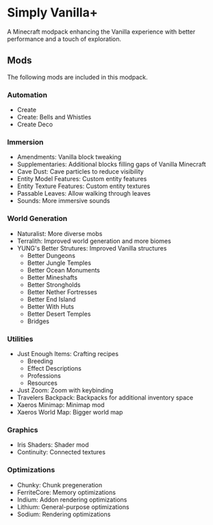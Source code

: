# Simply Vanilla+

A Minecraft modpack enhancing the Vanilla experience with better performance and a touch of exploration.

## Mods
The following mods are included in this modpack.

### Automation
- Create
- Create: Bells and Whistles
- Create Deco

### Immersion
- Amendments: Vanilla block tweaking
- Supplementaries: Additional blocks filling gaps of Vanilla Minecraft
- Cave Dust: Cave particles to reduce visibility
- Entity Model Features: Custom entity features
- Entity Texture Features: Custom entity textures
- Passable Leaves: Allow walking through leaves
- Sounds: More immersive sounds

### World Generation
- Naturalist: More diverse mobs
- Terralith: Improved world generation and more biomes
- YUNG's Better Strutures: Improved Vanilla structures
    - Better Dungeons
    - Better Jungle Temples
    - Better Ocean Monuments
    - Better Mineshafts
    - Better Strongholds
    - Better Nether Fortresses
    - Better End Island
    - Better With Huts
    - Better Desert Temples
    - Bridges

### Utilities
- Just Enough Items: Crafting recipes
    - Breeding
    - Effect Descriptions
    - Professions
    - Resources
- Just Zoom: Zoom with keybinding
- Travelers Backpack: Backpacks for additional inventory space
- Xaeros Minimap: Minimap mod
- Xaeros World Map: Bigger world map

### Graphics
- Iris Shaders: Shader mod
- Continuity: Connected textures

### Optimizations
- Chunky: Chunk pregeneration
- FerriteCore: Memory optimizations
- Indium: Addon rendering optimizations
- Lithium: General-purpose optimizations
- Sodium: Rendering optimizations
